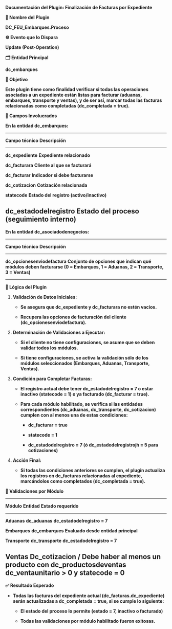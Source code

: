 **Documentación del Plugin: Finalización de Facturas por Expediente**

**🧩 Nombre del Plugin**

**DC_FEU_Embarques.Proceso**

**⚙️ Evento que lo Dispara**

**Update (Post-Operation)**

**🗂️ Entidad Principal**

**dc_embarques**

**🎯 Objetivo**

**Este plugin tiene como finalidad verificar si todas las operaciones
asociadas a un expediente están listas para facturar (aduanas,
embarques, transporte y ventas), y de ser así, marcar todas las facturas
relacionadas como completadas (dc_completada = true).**

**🧾 Campos Involucrados**

**En la entidad dc_embarques:**

  -------------------------------------------------------------------------
  **Campo técnico**          **Descripción**
  -------------------------- ----------------------------------------------
  **dc_expediente**          **Expediente relacionado**

  **dc_facturara**           **Cliente al que se facturará**

  **dc_facturar**            **Indicador si debe facturarse**

  **dc_cotizacion**          **Cotización relacionada**

  **statecode**              **Estado del registro (activo/inactivo)**

  **dc_estadodelregistro**   **Estado del proceso (seguimiento interno)**
  -------------------------------------------------------------------------

**En la entidad dc_asociadodenegocios:**

  --------------------------------------------------------------------------------
  **Campo técnico**               **Descripción**
  ------------------------------- ------------------------------------------------
  **dc_opcionesenviodefactura**   **Conjunto de opciones que indican qué módulos
                                  deben facturarse (0 = Embarques, 1 = Aduanas, 2
                                  = Transporte, 3 = Ventas)**

  --------------------------------------------------------------------------------

**🔁 Lógica del Plugin**

1.  **Validación de Datos Iniciales:**

    - **Se asegura que dc_expediente y dc_facturara no estén vacíos.**

    - **Recupera las opciones de facturación del cliente
      (dc_opcionesenviodefactura).**

2.  **Determinación de Validaciones a Ejecutar:**

    - **Si el cliente no tiene configuraciones, se asume que se deben
      validar todos los módulos.**

    - **Si tiene configuraciones, se activa la validación sólo de los
      módulos seleccionados (Embarques, Aduanas, Transporte, Ventas).**

3.  **Condición para Completar Facturas:**

    - **El registro actual debe tener dc_estadodelregistro = 7 o estar
      inactivo (statecode = 1) o ya facturado (dc_facturar = true).**

    - **Para cada módulo habilitado, se verifica si las entidades
      correspondientes (dc_aduanas, dc_transporte, dc_cotizacion)
      cumplen con al menos una de estas condiciones:**

      - **dc_facturar = true**

      - **statecode = 1**

      - **dc_estadodelregistro = 7 (ó dc_estadodelregistrojh = 5 para
        cotizaciones)**

4.  **Acción Final:**

    - **Si todas las condiciones anteriores se cumplen, el plugin
      actualiza los registros en dc_facturas relacionadas al expediente,
      marcándolos como completados (dc_completada = true).**

**🧪 Validaciones por Módulo**

  -------------------------------------------------------------------------------
  **Módulo**       **Entidad**              **Estado requerido**
  ---------------- ------------------------ -------------------------------------
  **Aduanas**      **dc_aduanas**           **dc_estadodelregistro = 7**

  **Embarques**    **dc_embarques**         **Evaluado desde entidad principal**

  **Transporte**   **dc_transporte**        **dc_estadodelregistro = 7**

  **Ventas**       **Dc_cotizacion /        **Debe haber al menos un producto con
                   dc_productosdeventas**   dc_ventaunitario \> 0 y statecode =
                                            0**
  -------------------------------------------------------------------------------

**✅ Resultado Esperado**

- **Todas las facturas del expediente actual (dc_facturas.dc_expediente)
  serán actualizadas a dc_completada = true, si se cumple lo
  siguiente:**

  - **El estado del proceso lo permite (estado = 7, inactivo o
    facturado)**

  - **Todas las validaciones por módulo habilitado fueron exitosas.**

